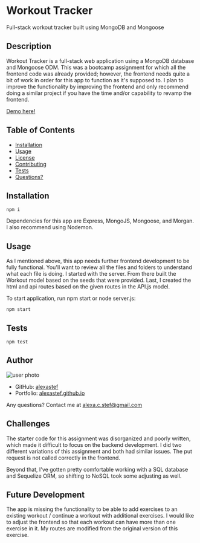 # Workout Tracker
Full-stack workout tracker built using MongoDB and Mongoose


## Description
Workout Tracker is a full-stack web application using a MongoDB database and Mongoose ODM. This was a bootcamp assignment for which all the frontend code was already provided; however, the frontend needs quite a bit of work in order for this app to function as it's supposed to. I plan to improve the functionality by improving the frontend and only recommend doing a similar project if you have the time and/or capability to revamp the frontend.

[Demo here!]()


## Table of Contents  
* [Installation](#installation)  
* [Usage](#usage)  
* [License](#license)
* [Contributing](#contributing)  
* [Tests](#tests)  
* [Questions?](#questions)  



## Installation  
 
    npm i  

Dependencies for this app are Express, MongoJS, Mongoose, and Morgan. I also recommend using Nodemon.

## Usage  
As I mentioned above, this app needs further frontend development to be fully functional. You'll want to review all the files and folders to understand what each file is doing. I started with the server. From there built the Workout model based on the seeds that were provided. Last, I created the html and api routes based on the given routes in the API.js model. 

To start application, run npm start or node server.js:  
 
    npm start  
 



## Tests  

    npm test



## Author
![user photo](https://avatars.githubusercontent.com/alexastef?size=100)
- GitHub: [alexastef](https://github.com/alexastef)  
- Portfolio: [alexastef.github.io](alexastef.github.io)

Any questions? Contact me at alexa.c.stef@gmail.com

## Challenges  
The starter code for this assignment was disorganized and poorly written,  which made it difficult to focus on the backend development. I did two different variations of this assignment and both had similar issues. The put request is not called correctly in the frontend.

Beyond that, I've gotten pretty comfortable working with a SQL database and Sequelize ORM, so shifting to NoSQL took some adjusting as well.

## Future Development  
The app is missing the functionality to be able to add exercises to an existing workout / continue a workout with additional exercises. I would like to adjust the frontend so that each workout can have more than one exercise in it. My routes are modified from the original version of this exercise. 

